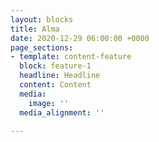 ```yaml
---
layout: blocks
title: Alma
date: 2020-12-29 06:00:00 +0000
page_sections:
- template: content-feature
  block: feature-1
  headline: Headline
  content: Content
  media:
    image: ''
  media_alignment: ''

---
```

